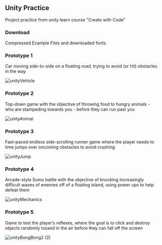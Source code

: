 ## Unity Practice
Project practice from unity learn course "Create with Code"



### Download
Compressed Example Files and downloaded fonts



### Prototype 1
Car moving side-to-side on a floating road, trying to avoid (or hit) obstacles in the way

![unityVehicle](https://user-images.githubusercontent.com/45726824/122529127-17354a80-d058-11eb-84d2-b981238a82b5.png)



### Prototype 2
Top-down game with the objective of throwing food to hungry animals - who are stampeding towards you - before they can run past you

![unityAnimal](https://user-images.githubusercontent.com/45726824/122529165-20beb280-d058-11eb-97dd-2f4651de78e4.png)



### Prototype 3
Fast-paced endless side-scrolling runner game where the player needs to time jumps over oncoming obstacles to avoid crashing

![unityJump](https://user-images.githubusercontent.com/45726824/122529172-23b9a300-d058-11eb-8ddf-a58fcfc6b312.png)


### Prototype 4
Arcade-style Sumo battle with the objective of knocking increasingly difficult waves of enemies off of a floating island, using power ups to help defeat them

![unityMechanics](https://user-images.githubusercontent.com/45726824/122529204-2caa7480-d058-11eb-994b-f71d90416506.png)



### Prototype 5
Game to test the player’s reflexes, where the goal is to click and destroy objects randomly tossed in the air before they can fall off the screen

![unityBongBong2 (2)](https://user-images.githubusercontent.com/45726824/122529271-421f9e80-d058-11eb-81ef-7a4739a18f98.png)



